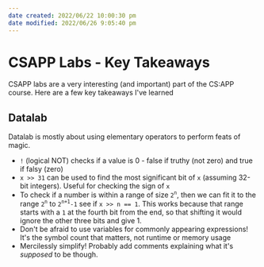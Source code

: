```yaml
---
date created: 2022/06/22 10:00:30 pm
date modified: 2022/06/26 9:05:40 pm
---
```


# CSAPP Labs - Key Takeaways

CSAPP labs are a very interesting (and important) part of the CS:APP course. Here are a few key takeaways I've learned

## Datalab

Datalab is mostly about using elementary operators to perform feats of magic.

- `!` (logical NOT) checks if a value is 0 - false if truthy (not zero) and true if falsy (zero)
- `x >> 31` can be used to find the most significant bit of `x` (assuming 32-bit integers). Useful for checking the sign of `x`
- To check if a number is within a range of size $\texttt2^\texttt n$, then we can fit it to the range $\texttt2^\texttt n$ to $\texttt2^{\texttt{n+1}}\texttt{-1}$ see if `x >> n == 1`. This works because that range starts with a `1` at the fourth bit from the end, so that shifting it would ignore the other three bits and give 1.
- Don't be afraid to use variables for commonly appearing expressions! It's the symbol count that matters, not runtime or memory usage
- Mercilessly simplify! Probably add comments explaining what it's *supposed* to be though.
